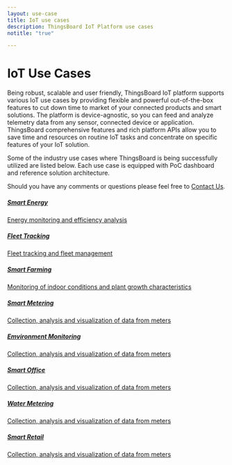 ```yaml
---
layout: use-case
title: IoT use cases
description: ThingsBoard IoT Platform use cases
notitle: "true"

---
```


<h1 class="usecase-title">IoT Use Cases</h1>

Being robust, scalable and user friendly, ThingsBoard IoT platform supports various IoT use cases by providing flexible and powerful out-of-the-box features to cut down time to market of your connected products and smart solutions. The platform is device-agnostic, so you can feed and analyze telemetry data from any sensor, connected device or application. ThingsBoard comprehensive features and rich platform APIs allow you to save time and resources on routine IoT tasks and concentrate on specific features of your IoT solution.

Some of the industry use cases where ThingsBoard is being successfully utilized are listed below. Each use case is equipped with PoC dashboard and reference solution architecture.

Should you have any comments or questions please feel free to [Contact Us](/docs/contact-us/).

<div class="usecase-cards">
    <a style="background-image: url(/images/usecases/smart-energy/se1.png);" href="/smart-energy/" class="card">
        <div>
            <h5 class="title">Smart Energy</h5>
            <p>Energy monitoring and efficiency analysis</p>
        </div>
    </a>
    <a style="background-image: url(/images/usecases/fleet-tracking/ft3.png);" href="/fleet-tracking/" class="card">
        <div>
            <h5 class="title">Fleet Tracking</h5>
            <p>Fleet tracking and fleet management</p>
        </div>    
    </a>
    <a style="background-image: url(/images/usecases/smart-farming/sf3.png);" href="/smart-farming/" class="card">
        <div>
            <h5 class="title">Smart Farming</h5>
            <p>Monitoring of indoor conditions and plant growth characteristics</p>
        </div>
    </a>   
    <a style="background-image: url(/images/usecases/smart-metering/sm1.png);" href="/smart-metering/" class="card">
        <div>
            <h5 class="title">Smart Metering</h5>
            <p>Collection, analysis and visualization of data from meters</p>
        </div>
    </a>
    <a style="background-image: url(/images/usecases/environment-monitoring/em1.png);" href="/environment-monitoring/" class="card">
        <div>
            <h5 class="title">Emvironment Monitoring</h5>
            <p>Collection, analysis and visualization of data from meters</p>
        </div>
    </a>
    <a style="background-image: url(/images/usecases/smart-office/so1.png);" href="/smart-office/" class="card">
        <div>
            <h5 class="title">Smart Office</h5>
            <p>Collection, analysis and visualization of data from meters</p>
        </div>
    </a>
    <a style="background-image: url(/images/usecases/water-metering/wm1.png);" href="/water-metering/" class="card">
        <div>
            <h5 class="title">Water Metering</h5>
            <p>Collection, analysis and visualization of data from meters</p>
        </div>
    </a>
    <a style="background-image: url(/images/usecases/smart-retail/sr2.png);" href="/smart-retail/" class="card">
        <div>
            <h5 class="title">Smart Retail</h5>
            <p>Collection, analysis and visualization of data from meters</p>
        </div>
    </a>
</div>

